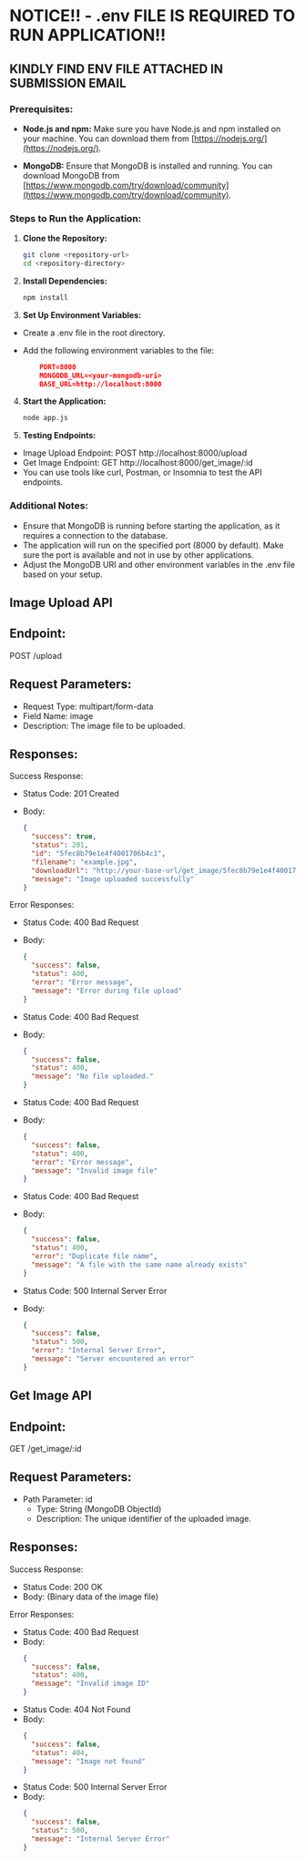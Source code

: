 # NOTICE!! - .env FILE IS REQUIRED TO RUN APPLICATION!!

## KINDLY FIND ENV FILE ATTACHED IN SUBMISSION EMAIL

### Prerequisites:

- **Node.js and npm:** Make sure you have Node.js and npm installed on your machine. You can download them from [https://nodejs.org/](https://nodejs.org/).

- **MongoDB:** Ensure that MongoDB is installed and running. You can download MongoDB from [https://www.mongodb.com/try/download/community](https://www.mongodb.com/try/download/community).

### Steps to Run the Application:

1. **Clone the Repository:**

   ```bash
   git clone <repository-url>
   cd <repository-directory>

   ```

2) **Install Dependencies:**

   ```bash
   npm install

   ```

3) **Set Up Environment Variables:**

- Create a .env file in the root directory.
- Add the following environment variables to the file:

  ```json
      PORT=8000
      MONGODB_URL=<your-mongodb-uri>
      BASE_URL=http://localhost:8000
  ```

4. **Start the Application:**

   ```bash
   node app.js

   ```

5. **Testing Endpoints:**

- Image Upload Endpoint: POST http://localhost:8000/upload
- Get Image Endpoint: GET http://localhost:8000/get_image/:id
- You can use tools like curl, Postman, or Insomnia to test the API endpoints.

### Additional Notes:

- Ensure that MongoDB is running before starting the application, as it requires a connection to the database.
- The application will run on the specified port (8000 by default). Make sure the port is available and not in use by other applications.
- Adjust the MongoDB URI and other environment variables in the .env file based on your setup.

## Image Upload API

## Endpoint:

POST /upload

## Request Parameters:

- Request Type: multipart/form-data
- Field Name: image
- Description: The image file to be uploaded.

## Responses:

Success Response:

- Status Code: 201 Created
- Body:

  ```json
  {
    "success": true,
    "status": 201,
    "id": "5fec8b79e1e4f4001706b4c1",
    "filename": "example.jpg",
    "downloadUrl": "http://your-base-url/get_image/5fec8b79e1e4f4001706b4c1",
    "message": "Image uploaded successfully"
  }
  ```

Error Responses:

- Status Code: 400 Bad Request
- Body:

  ```json
  {
    "success": false,
    "status": 400,
    "error": "Error message",
    "message": "Error during file upload"
  }
  ```

- Status Code: 400 Bad Request
- Body:

  ```json
  {
    "success": false,
    "status": 400,
    "message": "No file uploaded."
  }
  ```

- Status Code: 400 Bad Request
- Body:

  ```json
  {
    "success": false,
    "status": 400,
    "error": "Error message",
    "message": "Invalid image file"
  }
  ```

- Status Code: 400 Bad Request
- Body:

  ```json
  {
    "success": false,
    "status": 400,
    "error": "Duplicate file name",
    "message": "A file with the same name already exists"
  }
  ```

- Status Code: 500 Internal Server Error
- Body:
  ```json
  {
    "success": false,
    "status": 500,
    "error": "Internal Server Error",
    "message": "Server encountered an error"
  }
  ```

## Get Image API

## Endpoint:

GET /get_image/:id

## Request Parameters:

- Path Parameter: id
  - Type: String (MongoDB ObjectId)
  - Description: The unique identifier of the uploaded image.

## Responses:

Success Response:

- Status Code: 200 OK
- Body: (Binary data of the image file)

Error Responses:

- Status Code: 400 Bad Request
- Body:
  ```json
  {
    "success": false,
    "status": 400,
    "message": "Invalid image ID"
  }
  ```
- Status Code: 404 Not Found
- Body:
  ```json
  {
    "success": false,
    "status": 404,
    "message": "Image not found"
  }
  ```
- Status Code: 500 Internal Server Error
- Body:
  ```json
  {
    "success": false,
    "status": 500,
    "message": "Internal Server Error"
  }
  ```
